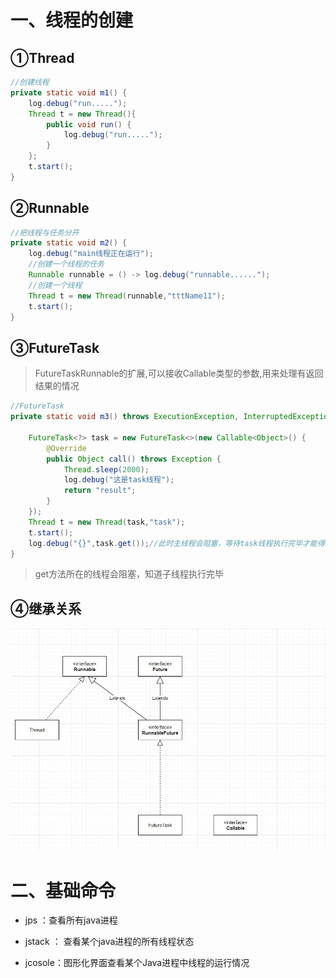 # 一、线程的创建

## ①Thread

```java
//创建线程
private static void m1() {
    log.debug("run.....");
    Thread t = new Thread(){
        public void run() {
            log.debug("run.....");
        }
    };
    t.start();
}
```



## ②Runnable

```java
//把线程与任务分开
private static void m2() {
    log.debug("main线程正在运行");
    //创建一个线程的任务
    Runnable runnable = () -> log.debug("runnable......");
    //创建一个线程
    Thread t = new Thread(runnable,"tttName11");
    t.start();
}
```



## ③FutureTask

> FutureTaskRunnable的扩展,可以接收Callable类型的参数,用来处理有返回结果的情况

```java
//FutureTask
private static void m3() throws ExecutionException, InterruptedException {

    FutureTask<?> task = new FutureTask<>(new Callable<Object>() {
        @Override
        public Object call() throws Exception {
            Thread.sleep(2000);
            log.debug("这是task线程");
            return "result";
        }
    });
    Thread t = new Thread(task,"task");
    t.start();
    log.debug("{}",task.get());//此时主线程会阻塞，等待task线程执行完毕才能得到get()的返回值
}
```

> get方法所在的线程会阻塞，知道子线程执行完毕



## ④继承关系

![](img/主要的类创建线程中的继承关系.jpg)



# 二、基础命令

- jps ：查看所有java进程

- jstack <PID>： 查看某个java进程的所有线程状态

- jcosole：图形化界面查看某个Java进程中线程的运行情况







